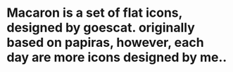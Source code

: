 # Macaron is a set of flat icons, designed by goescat. originally based on papiras, however, each day are more icons designed by me..
